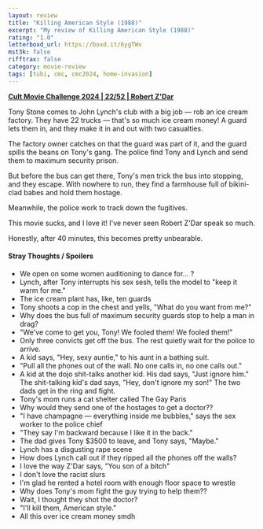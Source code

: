 ```yaml
---
layout: review
title: "Killing American Style (1988)"
excerpt: "My review of Killing American Style (1988)"
rating: "1.0"
letterboxd_url: https://boxd.it/6ygTWv
mst3k: false
rifftrax: false
category: movie-review
tags: [tubi, cmc, cmc2024, home-invasion]
---
```


<b><a href="https://boxd.it/rIGbC/detail" target="_blank" rel="noopener">Cult Movie Challenge 2024 | 22/52 | Robert Z'Dar</a></b>

Tony Stone comes to John Lynch's club with a big job — rob an ice cream factory. They have 22 trucks — that's so much ice cream money! A guard lets them in, and they make it in and out with two casualties.

The factory owner catches on that the guard was part of it, and the guard spills the beans on Tony's gang. The police find Tony and Lynch and send them to maximum security prison.

But before the bus can get there, Tony's men trick the bus into stopping, and they escape. With nowhere to run, they find a farmhouse full of bikini-clad babes and hold them hostage.

Meanwhile, the police work to track down the fugitives.

This movie sucks, and I love it! I've never seen Robert Z'Dar speak so much.

Honestly, after 40 minutes, this becomes pretty unbearable.

#### Stray Thoughts / Spoilers

- We open on some women auditioning to dance for... ?
- Lynch, after Tony interrupts his sex sesh, tells the model to "keep it warm for me."
- The ice cream plant has, like, ten guards
- Tony shoots a cop in the chest and yells, "What do you want from me?"
- Why does the bus full of maximum security guards stop to help a man in drag?
- "We've come to get you, Tony! We fooled them! We fooled them!"
- Only three convicts get off the bus. The rest quietly wait for the police to arrive.
- A kid says, "Hey, sexy auntie," to his aunt in a bathing suit.
- "Pull all the phones out of the wall. No one calls in, no one calls out."
- A kid at the dojo shit-talks another kid. His dad says, "Just ignore him." The shit-talking kid's dad says, "Hey, don't ignore my son!" The two dads get in the ring and fight.
- Tony's mom runs a cat shelter called The Gay Paris
- Why would they send one of the hostages to get a doctor??
- "I have champagne — everything inside me bubbles," says the sex worker to the police chief
- "They say I'm backward because I like it in the back."
- The dad gives Tony $3500 to leave, and Tony says, "Maybe."
- Lynch has a disgusting rape scene
- How does Lynch call out if they ripped all the phones off the walls?
- I love the way Z'Dar says, "You son of a bitch"
- I don't love the racist slurs
- I'm glad he rented a hotel room with enough floor space to wrestle
- Why does Tony's mom fight the guy trying to help them??
- Wait, I thought they shot the doctor?
- "I'll kill them, American style."
- All this over ice cream money smdh
